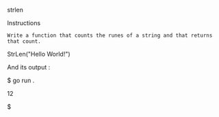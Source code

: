 strlen

Instructions

    Write a function that counts the runes of a string and that returns that count.


StrLen("Hello World!")

And its output :

$ go run .

12

$
